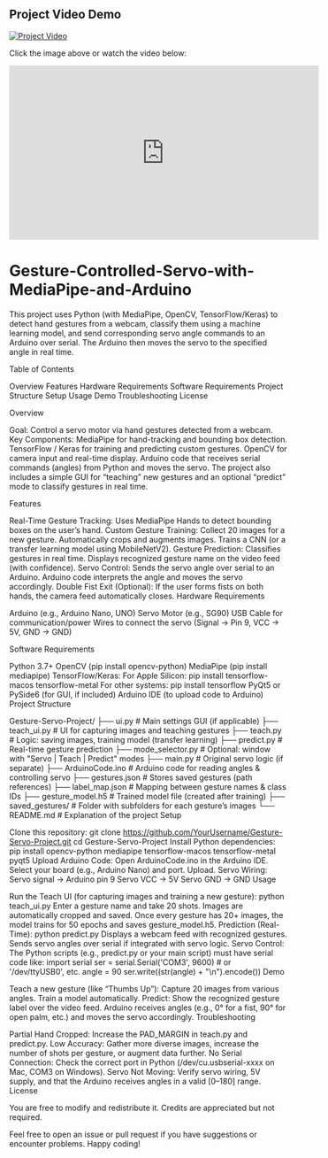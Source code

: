 ## Project Video Demo

[![Project Video](https://img.youtube.com/vi/ju75onOlbgQ/0.jpg)](https://www.youtube.com/watch?v=ju75onOlbgQ)

Click the image above or watch the video below:

<iframe width="560" height="315" src="https://www.youtube.com/embed/ju75onOlbgQ" title="YouTube video player" frameborder="0" allow="accelerometer; autoplay; clipboard-write; encrypted-media; gyroscope; picture-in-picture" allowfullscreen></iframe>




# Gesture-Controlled-Servo-with-MediaPipe-and-Arduino
This project uses Python (with MediaPipe, OpenCV, TensorFlow/Keras) to detect hand gestures from a webcam, classify them using a machine learning model, and send corresponding servo angle commands to an Arduino over serial. The Arduino then moves the servo to the specified angle in real time.

Table of Contents

Overview
Features
Hardware Requirements
Software Requirements
Project Structure
Setup
Usage
Demo
Troubleshooting
License

Overview

Goal: Control a servo motor via hand gestures detected from a webcam.
Key Components:
MediaPipe for hand-tracking and bounding box detection.
TensorFlow / Keras for training and predicting custom gestures.
OpenCV for camera input and real-time display.
Arduino code that receives serial commands (angles) from Python and moves the servo.
The project also includes a simple GUI for “teaching” new gestures and an optional “predict” mode to classify gestures in real time.

Features

Real-Time Gesture Tracking:
Uses MediaPipe Hands to detect bounding boxes on the user’s hand.
Custom Gesture Training:
Collect 20 images for a new gesture.
Automatically crops and augments images.
Trains a CNN (or a transfer learning model using MobileNetV2).
Gesture Prediction:
Classifies gestures in real time.
Displays recognized gesture name on the video feed (with confidence).
Servo Control:
Sends the servo angle over serial to an Arduino.
Arduino code interprets the angle and moves the servo accordingly.
Double Fist Exit (Optional):
If the user forms fists on both hands, the camera feed automatically closes.
Hardware Requirements

Arduino (e.g., Arduino Nano, UNO)
Servo Motor (e.g., SG90)
USB Cable for communication/power
Wires to connect the servo (Signal -> Pin 9, VCC -> 5V, GND -> GND)


Software Requirements

Python 3.7+
OpenCV (pip install opencv-python)
MediaPipe (pip install mediapipe)
TensorFlow/Keras:
For Apple Silicon:
pip install tensorflow-macos tensorflow-metal
For other systems:
pip install tensorflow
PyQt5 or PySide6 (for GUI, if included)
Arduino IDE (to upload code to Arduino)
Project Structure

Gesture-Servo-Project/
├── ui.py               # Main settings GUI (if applicable)
├── teach_ui.py         # UI for capturing images and teaching gestures
├── teach.py            # Logic: saving images, training model (transfer learning)
├── predict.py          # Real-time gesture prediction
├── mode_selector.py    # Optional: window with "Servo | Teach | Predict" modes
├── main.py             # Original servo logic (if separate)
├── ArduinoCode.ino     # Arduino code for reading angles & controlling servo
├── gestures.json       # Stores saved gestures (path references)
├── label_map.json      # Mapping between gesture names & class IDs
├── gesture_model.h5    # Trained model file (created after training)
├── saved_gestures/     # Folder with subfolders for each gesture’s images
└── README.md           # Explanation of the project
Setup

Clone this repository:
git clone https://github.com/YourUsername/Gesture-Servo-Project.git
cd Gesture-Servo-Project
Install Python dependencies:
pip install opencv-python mediapipe tensorflow-macos tensorflow-metal pyqt5
Upload Arduino Code:
Open ArduinoCode.ino in the Arduino IDE.
Select your board (e.g., Arduino Nano) and port.
Upload.
Servo Wiring:
Servo signal -> Arduino pin 9
Servo VCC -> 5V
Servo GND -> GND
Usage

Run the Teach UI (for capturing images and training a new gesture):
python teach_ui.py
Enter a gesture name and take 20 shots.
Images are automatically cropped and saved.
Once every gesture has 20+ images, the model trains for 50 epochs and saves gesture_model.h5.
Prediction (Real-Time):
python predict.py
Displays a webcam feed with recognized gestures.
Sends servo angles over serial if integrated with servo logic.
Servo Control:
The Python scripts (e.g., predict.py or your main script) must have serial code like:
import serial
ser = serial.Serial('COM3', 9600)  # or '/dev/ttyUSB0', etc.
angle = 90
ser.write((str(angle) + "\n").encode())
Demo

Teach a new gesture (like “Thumbs Up”):
Capture 20 images from various angles.
Train a model automatically.
Predict:
Show the recognized gesture label over the video feed.
Arduino receives angles (e.g., 0° for a fist, 90° for open palm, etc.) and moves the servo accordingly.
Troubleshooting

Partial Hand Cropped: Increase the PAD_MARGIN in teach.py and predict.py.
Low Accuracy: Gather more diverse images, increase the number of shots per gesture, or augment data further.
No Serial Connection: Check the correct port in Python (/dev/cu.usbserial-xxxx on Mac, COM3 on Windows).
Servo Not Moving: Verify servo wiring, 5V supply, and that the Arduino receives angles in a valid [0–180] range.
License

You are free to modify and redistribute it. Credits are appreciated but not required.

Feel free to open an issue or pull request if you have suggestions or encounter problems. Happy coding!
